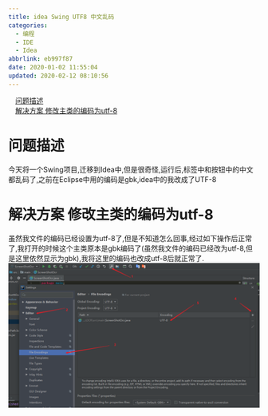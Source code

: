 ```yaml
---
title: idea Swing UTF8 中文乱码
categories:
  - 编程
  - IDE
  - Idea
abbrlink: eb997f87
date: 2020-01-02 11:55:04
updated: 2020-02-12 08:10:56
---
```

<div id='my_toc'><a href="/blog/eb997f87/#问题描述" class="header_1">问题描述</a>&nbsp;<br><a href="/blog/eb997f87/#解决方案-修改主类的编码为utf-8" class="header_1">解决方案 修改主类的编码为utf-8</a>&nbsp;<br></div>
<style>.header_1{margin-left: 1em;}.header_2{margin-left: 2em;}.header_3{margin-left: 3em;}.header_4{margin-left: 4em;}.header_5{margin-left: 5em;}.header_6{margin-left: 6em;}</style>
<!--more-->
<script>if (navigator.platform.search('arm')==-1){document.getElementById('my_toc').style.display = 'none';}var e,p = document.getElementsByTagName('p');while (p.length>0) {e = p[0];e.parentElement.removeChild(e);}</script>

<!--end-->
# 问题描述
今天将一个Swing项目,迁移到Idea中,但是很奇怪,运行后,标签中和按钮中的中文都乱码了,之前在Eclipse中用的编码是gbk,idea中的我改成了UTF-8

# 解决方案 修改主类的编码为utf-8
虽然我文件的编码已经设置为utf-8了,但是不知道怎么回事,经过如下操作后正常了,我打开的时候这个主类原本是gbk编码了(虽然我文件的编码已经改为utf-8,但是这里依然显示为gbk),我将这里的编码也改成utf-8后就正常了.
![这里有一张图片](https://raw.githubusercontent.com/lanlan2017/images/master/Blog/Java/IDE/Idea/SwingGarbledSolution/1.png)
<!-- Blog/Java/IDE/Idea/SwingGarbledSolution/ -->
